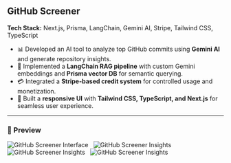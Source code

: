 ## GitHub Screener

**Tech Stack:** Next.js, Prisma, LangChain, Gemini AI, Stripe, Tailwind CSS, TypeScript  

- 📊 Developed an AI tool to analyze top GitHub commits using **Gemini AI** and generate repository insights.  
- 🔎 Implemented a **LangChain RAG pipeline** with custom Gemini embeddings and **Prisma vector DB** for semantic querying.  
- 💳 Integrated a **Stripe-based credit system** for controlled usage and monetization.  
- 🎨 Built a **responsive UI** with **Tailwind CSS, TypeScript, and Next.js** for seamless user experience.  

---

### 🚀 Preview

![GitHub Screener Interface](https://raw.githubusercontent.com/RSMIT01/Project-Images/main/githubscreener1.png)
&nbsp;
![GitHub Screener Insights](https://raw.githubusercontent.com/RSMIT01/Project-Images/main/githubscreener2.png)
&nbsp;
![GitHub Screener Insights](https://raw.githubusercontent.com/RSMIT01/Project-Images/main/githubscreener3.png)
&nbsp;
![GitHub Screener Insights](https://raw.githubusercontent.com/RSMIT01/Project-Images/main/githubscreener4.png)
&nbsp;

